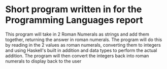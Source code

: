 # Short program written in for the Programming Languages report
This program will take in 2 Roman Numerals as strings and add them together,
returning the answer in roman numerals.
The program will do this by reading in the 2 values as roman numerals,
converting them to integers and using Haskell's built in addition and data types
to perform the actual addition.  The program will then convert the integers
back into roman numerals to display back to the user
